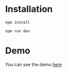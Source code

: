 # Installation

`npm install`

`npm run dev`

# Demo

You can see the demo [here](https://rick-and-morty-catalogue-auraloglus-projects.vercel.app/)
